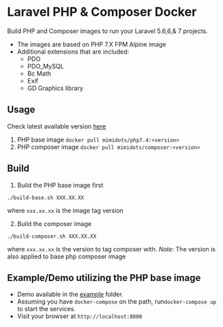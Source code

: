 # Laravel PHP & Composer Docker

Build PHP and Composer images to run your Laravel 5.6,6,& 7 projects.

- The images are based on PHP 7.X FPM Alpine image
- Additional extensions that are included:
    - PDO
    - PDO_MySQL
    - Bc Math
    - Exif
    - GD Graphics library

## Usage
Check latest available version [here](https://hub.docker.com/r/mimidots/php7.4/tags)

1) PHP base image ``docker pull mimidots/php7.4:<version>``
2) PHP composer image ``docker pull mimidots/composer:<version>``

## Build

1) Build the PHP base image first

 ```shell
./build-base.sh XXX.XX.XX
```

where ``xxx.xx.xx`` is the image tag version

2) Build the composer image

 ```shell
./build-composer.sh XXX.XX.XX
```

where ``xxx.xx.xx`` is the version to tag composer with.
*Note*: The version is also applied to base php composer image

## Example/Demo utilizing the PHP base image

- Demo available in the [example](example) folder.
- Assuming you have ``docker-compose`` on the path, run``docker-compose up`` to start the services.
- Visit your browser at ``http://localhost:8000``